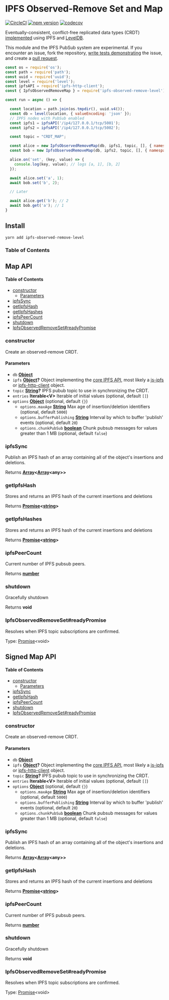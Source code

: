 # IPFS Observed-Remove Set and Map

[![CircleCI](https://circleci.com/gh/wehriam/ipfs-observed-remove-level.svg?style=svg)](https://circleci.com/gh/wehriam/ipfs-observed-remove-level) [![npm version](https://badge.fury.io/js/ipfs-observed-remove-level.svg)](http://badge.fury.io/js/ipfs-observed-remove-level) [![codecov](https://codecov.io/gh/wehriam/ipfs-observed-remove-level/branch/master/graph/badge.svg)](https://codecov.io/gh/wehriam/ipfs-observed-remove-level)

Eventually-consistent, conflict-free replicated data types (CRDT) [implemented](https://github.com/wehriam/ipfs-observed-remove-level/blob/master/src/index.js) using IPFS and [LevelDB](https://www.npmjs.com/package/level).

This module and the IPFS PubSub system are experimental. If you encounter an issue, fork the repository, [write tests demonstrating](https://github.com/wehriam/ipfs-observed-remove-level/tree/master/tests) the issue, and create a [pull request](https://github.com/wehriam/ipfs-observed-remove-level).

```js
const os = require('os');
const path = require('path');
const uuid = require('uuid');
const level = require('level');
const ipfsAPI = require('ipfs-http-client');
const { IpfsObservedRemoveMap } = require('ipfs-observed-remove-level');

const run = async () => {

  const location = path.join(os.tmpdir(), uuid.v4());
  const db = level(location, { valueEncoding: 'json' });
  // IPFS nodes with PubSub enabled
  const ipfs1 = ipfsAPI('/ip4/127.0.0.1/tcp/5001'); 
  const ipfs2 = ipfsAPI('/ip4/127.0.0.1/tcp/5002');

  const topic = "CRDT_MAP";

  const alice = new IpfsObservedRemoveMap(db, ipfs1, topic, [], { namespace:'alice' });
  const bob = new IpfsObservedRemoveMap(db, ipfs2, topic, [], { namespace:'bob' });

  alice.on('set', (key, value) => {
    console.log(key, value); // logs [a, 1], [b, 2]
  });

  await alice.set('a', 1);
  await bob.set('b', 2);

  // Later

  await alice.get('b'); // 2
  await bob.get('a'); // 1
}
```

## Install

`yarn add ipfs-observed-remove-level`

### Table of Contents

## Map API

<!-- Generated by documentation.js. Update this documentation by updating the source code. -->

#### Table of Contents

-   [constructor](#constructor)
    -   [Parameters](#parameters)
-   [ipfsSync](#ipfssync)
-   [getIpfsHash](#getipfshash)
-   [getIpfsHashes](#getipfshashes)
-   [ipfsPeerCount](#ipfspeercount)
-   [shutdown](#shutdown)
-   [IpfsObservedRemoveSet#readyPromise](#ipfsobservedremovesetreadypromise)

### constructor

Create an observed-remove CRDT.

#### Parameters

-   `db` **[Object](https://developer.mozilla.org/docs/Web/JavaScript/Reference/Global_Objects/Object)** 
-   `ipfs` **[Object](https://developer.mozilla.org/docs/Web/JavaScript/Reference/Global_Objects/Object)?** Object implementing the [core IPFS API](https://github.com/ipfs/interface-ipfs-core#api), most likely a [js-ipfs](https://github.com/ipfs/js-ipfs) or [ipfs-http-client](https://github.com/ipfs/js-ipfs-http-client) object.
-   `topic` **[String](https://developer.mozilla.org/docs/Web/JavaScript/Reference/Global_Objects/String)?** IPFS pubub topic to use in synchronizing the CRDT.
-   `entries` **Iterable&lt;V>** Iterable of initial values (optional, default `[]`)
-   `options` **[Object](https://developer.mozilla.org/docs/Web/JavaScript/Reference/Global_Objects/Object)**  (optional, default `{}`)
    -   `options.maxAge` **[String](https://developer.mozilla.org/docs/Web/JavaScript/Reference/Global_Objects/String)** Max age of insertion/deletion identifiers (optional, default `5000`)
    -   `options.bufferPublishing` **[String](https://developer.mozilla.org/docs/Web/JavaScript/Reference/Global_Objects/String)** Interval by which to buffer 'publish' events (optional, default `20`)
    -   `options.chunkPubSub` **[boolean](https://developer.mozilla.org/docs/Web/JavaScript/Reference/Global_Objects/Boolean)** Chunk pubsub messages for values greater than 1 MB (optional, default `false`)

### ipfsSync

Publish an IPFS hash of an array containing all of the object's insertions and deletions.

Returns **[Array](https://developer.mozilla.org/docs/Web/JavaScript/Reference/Global_Objects/Array)&lt;[Array](https://developer.mozilla.org/docs/Web/JavaScript/Reference/Global_Objects/Array)&lt;any>>** 

### getIpfsHash

Stores and returns an IPFS hash of the current insertions and deletions

Returns **[Promise](https://developer.mozilla.org/docs/Web/JavaScript/Reference/Global_Objects/Promise)&lt;[string](https://developer.mozilla.org/docs/Web/JavaScript/Reference/Global_Objects/String)>** 

### getIpfsHashes

Stores and returns an IPFS hash of the current insertions and deletions

Returns **[Promise](https://developer.mozilla.org/docs/Web/JavaScript/Reference/Global_Objects/Promise)&lt;[string](https://developer.mozilla.org/docs/Web/JavaScript/Reference/Global_Objects/String)>** 

### ipfsPeerCount

Current number of IPFS pubsub peers.

Returns **[number](https://developer.mozilla.org/docs/Web/JavaScript/Reference/Global_Objects/Number)** 

### shutdown

Gracefully shutdown

Returns **void** 

### IpfsObservedRemoveSet#readyPromise

Resolves when IPFS topic subscriptions are confirmed.

Type: [Promise](https://developer.mozilla.org/docs/Web/JavaScript/Reference/Global_Objects/Promise)&lt;void>

## Signed Map API

<!-- Generated by documentation.js. Update this documentation by updating the source code. -->

#### Table of Contents

-   [constructor](#constructor)
    -   [Parameters](#parameters)
-   [ipfsSync](#ipfssync)
-   [getIpfsHash](#getipfshash)
-   [ipfsPeerCount](#ipfspeercount)
-   [shutdown](#shutdown)
-   [IpfsObservedRemoveSet#readyPromise](#ipfsobservedremovesetreadypromise)

### constructor

Create an observed-remove CRDT.

#### Parameters

-   `db` **[Object](https://developer.mozilla.org/docs/Web/JavaScript/Reference/Global_Objects/Object)** 
-   `ipfs` **[Object](https://developer.mozilla.org/docs/Web/JavaScript/Reference/Global_Objects/Object)?** Object implementing the [core IPFS API](https://github.com/ipfs/interface-ipfs-core#api), most likely a [js-ipfs](https://github.com/ipfs/js-ipfs) or [ipfs-http-client](https://github.com/ipfs/js-ipfs-http-client) object.
-   `topic` **[String](https://developer.mozilla.org/docs/Web/JavaScript/Reference/Global_Objects/String)?** IPFS pubub topic to use in synchronizing the CRDT.
-   `entries` **Iterable&lt;V>** Iterable of initial values (optional, default `[]`)
-   `options` **[Object](https://developer.mozilla.org/docs/Web/JavaScript/Reference/Global_Objects/Object)**  (optional, default `{}`)
    -   `options.maxAge` **[String](https://developer.mozilla.org/docs/Web/JavaScript/Reference/Global_Objects/String)** Max age of insertion/deletion identifiers (optional, default `5000`)
    -   `options.bufferPublishing` **[String](https://developer.mozilla.org/docs/Web/JavaScript/Reference/Global_Objects/String)** Interval by which to buffer 'publish' events (optional, default `20`)
    -   `options.chunkPubSub` **[boolean](https://developer.mozilla.org/docs/Web/JavaScript/Reference/Global_Objects/Boolean)** Chunk pubsub messages for values greater than 1 MB (optional, default `false`)

### ipfsSync

Publish an IPFS hash of an array containing all of the object's insertions and deletions.

Returns **[Array](https://developer.mozilla.org/docs/Web/JavaScript/Reference/Global_Objects/Array)&lt;[Array](https://developer.mozilla.org/docs/Web/JavaScript/Reference/Global_Objects/Array)&lt;any>>** 

### getIpfsHash

Stores and returns an IPFS hash of the current insertions and deletions

Returns **[Promise](https://developer.mozilla.org/docs/Web/JavaScript/Reference/Global_Objects/Promise)&lt;[string](https://developer.mozilla.org/docs/Web/JavaScript/Reference/Global_Objects/String)>** 

### ipfsPeerCount

Current number of IPFS pubsub peers.

Returns **[number](https://developer.mozilla.org/docs/Web/JavaScript/Reference/Global_Objects/Number)** 

### shutdown

Gracefully shutdown

Returns **void** 

### IpfsObservedRemoveSet#readyPromise

Resolves when IPFS topic subscriptions are confirmed.

Type: [Promise](https://developer.mozilla.org/docs/Web/JavaScript/Reference/Global_Objects/Promise)&lt;void>
